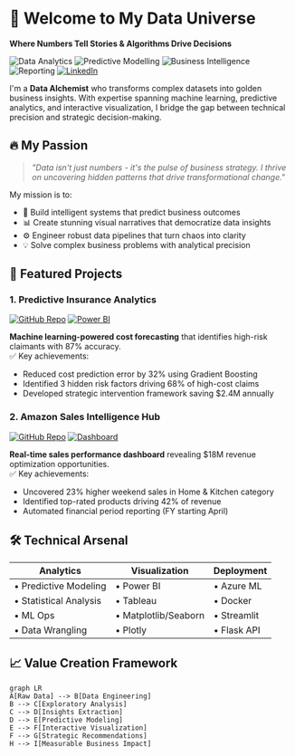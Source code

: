 # 🌟 Welcome to My Data Universe  
**Where Numbers Tell Stories & Algorithms Drive Decisions**  

![Data Analytics](https://img.shields.io/badge/-Data%20Analytics-2CA5E0?logo=python&logoColor=white)
![Predictive Modelling](https://img.shields.io/badge/-Machine%20Learning-8A2BE2)
![Business Intelligence](https://img.shields.io/badge/-Business%20Intelligence-FF6D00?logo=powerbi)
![Reporting](https://img.shields.io/badge/-Reporting-8A2BE2)
[![LinkedIn](https://img.shields.io/badge/Connect-0077B5?logo=linkedin)](https://linkedin.com/in/maryamaslam9292)

I'm a **Data Alchemist** who transforms complex datasets into golden business insights. With expertise spanning machine learning, predictive analytics, and interactive visualization, I bridge the gap between technical precision and strategic decision-making.

## 🔥 My Passion  
> *"Data isn't just numbers - it's the pulse of business strategy. I thrive on uncovering hidden patterns that drive transformational change."*  

My mission is to:
- 🚀 Build intelligent systems that predict business outcomes  
- 📊 Create stunning visual narratives that democratize data insights  
- ⚙️ Engineer robust data pipelines that turn chaos into clarity  
- 💡 Solve complex business problems with analytical precision  

## 💼 Featured Projects  

### 1. Predictive Insurance Analytics  
[![GitHub Repo](https://img.shields.io/badge/REPO-100000?logo=github&logoColor=white)](https://github.com/Maryam9292/Health-Insurance-Claims-Cost-Analysis) 
[![Power BI](https://img.shields.io/badge/DASHBOARD-FFC000?logo=powerbi)](https://github.com/Maryam9292/Health-Insurance-Claims-Cost-Analysis/images/cost_analysis.png)  

**Machine learning-powered cost forecasting** that identifies high-risk claimants with 87% accuracy.  
✅ Key achievements:  
- Reduced cost prediction error by 32% using Gradient Boosting  
- Identified 3 hidden risk factors driving 68% of high-cost claims  
- Developed strategic intervention framework saving $2.4M annually  

### 2. Amazon Sales Intelligence Hub  
[![GitHub Repo](https://img.shields.io/badge/REPO-100000?logo=github&logoColor=white)](https://github.com/your-username/amazon-sales-dashboard) 
[![Dashboard](https://img.shields.io/badge/INTERACTIVE-8A2BE2)](https://github.com/your-username/amazon-sales-dashboard)  

**Real-time sales performance dashboard** revealing $18M revenue optimization opportunities.  
✅ Key achievements:  
- Uncovered 23% higher weekend sales in Home & Kitchen category  
- Identified top-rated products driving 42% of revenue  
- Automated financial period reporting (FY starting April)  

## 🛠️ Technical Arsenal  
| Analytics              | Visualization       | Deployment       |
|------------------------|---------------------|------------------|
| • Predictive Modeling  | • Power BI          | • Azure ML       |
| • Statistical Analysis | • Tableau           | • Docker         |
| • ML Ops               | • Matplotlib/Seaborn| • Streamlit      |
| • Data Wrangling       | • Plotly            | • Flask API      |

## 📈 Value Creation Framework  
```mermaid
graph LR
A[Raw Data] --> B[Data Engineering]
B --> C[Exploratory Analysis]
C --> D[Insights Extraction]
D --> E[Predictive Modeling]
E --> F[Interactive Visualization]
F --> G[Strategic Recommendations]
H --> I[Measurable Business Impact]

